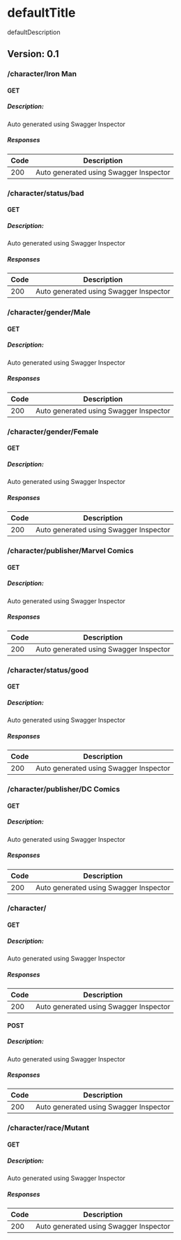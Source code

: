 # defaultTitle
defaultDescription

## Version: 0.1

### /character/Iron Man

#### GET
##### Description:

Auto generated using Swagger Inspector

##### Responses

| Code | Description                                                                                                                                                                                                                                                                               |
| ---- | ----------------------------------------------------------------------------------------------------------------------------------------------------------------------------------------------------------------------------------------------------------------------------------------- |
| 200           | Auto generated using Swagger Inspector |

### /character/status/bad

#### GET
##### Description:

Auto generated using Swagger Inspector

##### Responses

| Code | Description |
| ---- | ----------- |
| 200 | Auto generated using Swagger Inspector |

### /character/gender/Male

#### GET
##### Description:

Auto generated using Swagger Inspector

##### Responses

| Code | Description |
| ---- | ----------- |
| 200 | Auto generated using Swagger Inspector |

### /character/gender/Female

#### GET
##### Description:

Auto generated using Swagger Inspector

##### Responses

| Code | Description |
| ---- | ----------- |
| 200 | Auto generated using Swagger Inspector |

### /character/publisher/Marvel Comics

#### GET
##### Description:

Auto generated using Swagger Inspector

##### Responses

| Code | Description |
| ---- | ----------- |
| 200 | Auto generated using Swagger Inspector |

### /character/status/good

#### GET
##### Description:

Auto generated using Swagger Inspector

##### Responses

| Code | Description |
| ---- | ----------- |
| 200 | Auto generated using Swagger Inspector |

### /character/publisher/DC Comics

#### GET
##### Description:

Auto generated using Swagger Inspector

##### Responses

| Code | Description |
| ---- | ----------- |
| 200 | Auto generated using Swagger Inspector |

### /character/

#### GET
##### Description:

Auto generated using Swagger Inspector

##### Responses

| Code | Description |
| ---- | ----------- |
| 200 | Auto generated using Swagger Inspector |

#### POST
##### Description:

Auto generated using Swagger Inspector

##### Responses

| Code | Description |
| ---- | ----------- |
| 200 | Auto generated using Swagger Inspector |

### /character/race/Mutant

#### GET
##### Description:

Auto generated using Swagger Inspector

##### Responses

| Code | Description |
| ---- | ----------- |
| 200 | Auto generated using Swagger Inspector |
